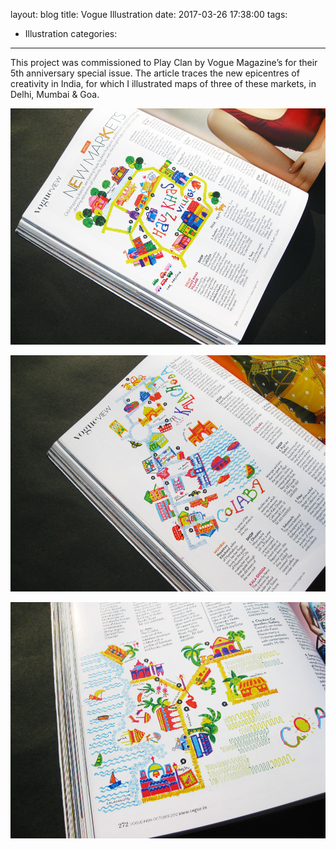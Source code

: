 layout: blog
title: Vogue Illustration
date: 2017-03-26 17:38:00
tags:
  - Illustration
categories:
---
This project was commissioned to Play Clan by Vogue Magazine’s for their 5th anniversary special issue. The article traces the new epicentres of creativity in India, for which I illustrated maps of three of these markets, in Delhi, Mumbai & Goa.

![Vogue 01](/images/vogue-01.jpg)

![Vogue 02](/images/vogue-02.jpg)

![Vogue 03](/images/vogue-03.jpg)
